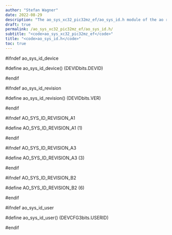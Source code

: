 ```yaml
---
author: "Stefan Wagner"
date: 2022-08-29
description: "The ao_sys_xc32_pic32mz_ef/ao_sys_id.h module of the ao real-time operating system."
draft: true
permalink: /ao_sys_xc32_pic32mz_ef/ao_sys_id.h/ 
subtitle: "<code>ao_sys_xc32_pic32mz_ef</code>"
title: "<code>ao_sys_id.h</code>"
toc: true
---
```


#ifndef ao_sys_id_device

#define ao_sys_id_device()      (DEVIDbits.DEVID)

#endif

#ifndef ao_sys_id_revision

#define ao_sys_id_revision()    (DEVIDbits.VER)

#endif

#ifndef AO_SYS_ID_REVISION_A1

#define AO_SYS_ID_REVISION_A1   (1)

#endif

#ifndef AO_SYS_ID_REVISION_A3

#define AO_SYS_ID_REVISION_A3   (3)

#endif

#ifndef AO_SYS_ID_REVISION_B2

#define AO_SYS_ID_REVISION_B2   (6)

#endif

#ifndef ao_sys_id_user

#define ao_sys_id_user()        (DEVCFG3bits.USERID)

#endif

